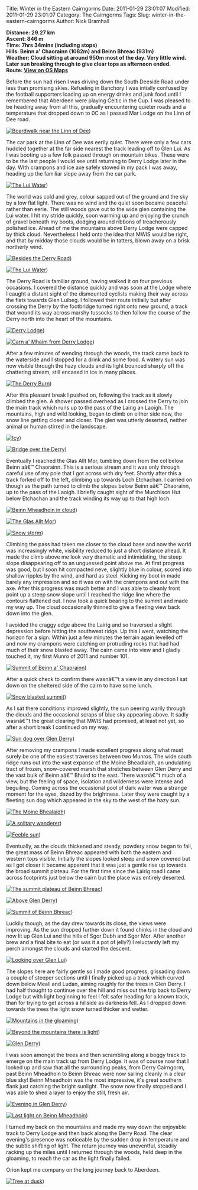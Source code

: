 Title: Winter in the Eastern Cairngorms
Date: 2011-01-29 23:01:07
Modified: 2011-01-29 23:01:07
Category: The Cairngorms
Tags: 
Slug: winter-in-the-eastern-cairngorms
Author: Nick Bramhall

**Distance: 29.27 km  
Ascent: 846 m  
Time: 7hrs 34mins (including stops)  
Hills: Beinn a' Chaorainn (1082m) and Beinn Bhreac (931m)  
Weather: Cloud sitting at around 950m most of the day. Very little wind. Later sun breaking through to give clear tops as afternoon ended.  
Route: [View on OS Maps](https://www.invertedworld.co.uk/hillwalking/hillwalk/359)**



Before the sun had risen I was driving down the South Deeside Road under less than promising skies. Refueling in Banchory I was intially confused by the football supporters loading up on energy drinks and junk food until I remembered that Aberdeen were playing Celtic in the Cup. I was pleased to be heading away from all this, gradually encountering quieter roads and a temperature that dropped down to 0C as I passed Mar Lodge on the Linn of Dee road.

<!--more-->

[![Boardwalk near the Linn of Dee](https://live.staticflickr.com/5291/5401590728_ee2eec54b9_b.jpg "Boardwalk near the Linn of Dee")](https://www.flickr.com/photos/black_friction/5401590728/))



The car park at the Linn of Dee was eerily quiet. There were only a few cars huddled together at the far side nearest the track leading off to Glen Lui. As I was booting up a few folk passed through on mountain bikes. These were to be the last people I would see until returning to Derry Lodge later in the day. WIth crampons and ice axe safely stowed in my pack I was away, heading up the familiar slope away from the car park.



[![The Lui Water](https://live.staticflickr.com/5017/5400992467_4df3c47e1f_b.jpg "The Lui Water")](https://www.flickr.com/photos/black_friction/5400992467/))



The world was cold and grey, colour sapped out of the ground and the sky by a low flat light. There was no wind and the quiet soon became peaceful rather than eerie. The still woods gave out to the wide glen containing the Lui water. I hit my stride quickly, soon warming up and enjoying the crunch of gravel beneath my boots, dodging around ribbons of treacherously polished ice. Ahead of me the mountains above Derry Lodge were capped by thick cloud. Nevertheless I held onto the idea that MWIS would be right, and that by midday those clouds would be in tatters, blown away on a brisk northerly wind.



[![Besides the Derry Road](https://live.staticflickr.com/5097/5400996889_47707b8173_b.jpg "Besides the Derry Road")](https://www.flickr.com/photos/black_friction/5400996889/))



[![The Lui Water](https://live.staticflickr.com/5020/5401594656_9b30fbe877_b.jpg "The Lui Water")](https://www.flickr.com/photos/black_friction/5401594656/))



The Derry Road is familiar ground, having walked it on four previous occasions. I covered the distance quickly and was soon at the Lodge where I caught a distant sight of the dismounted cyclists making their way across the flats towards Glen Luibeg. I followed their route initially but after crossing the Derry by the footbridge turned right onto new ground, a track that wound its way across marshy tussocks to then follow the course of the Derry north into the heart of the mountains.



[![Derry Lodge](https://live.staticflickr.com/5179/5404087316_ffc0b6acbb_b.jpg "Derry Lodge")](https://www.flickr.com/photos/black_friction/5404087316/))



[![Carn a' Mhaim from Derry Lodge](https://live.staticflickr.com/5094/5404089532_36319c7154_b.jpg "Carn a' Mhaim from Derry Lodge")](https://www.flickr.com/photos/black_friction/5404089532/))



After a few minutes of wending through the woods, the track came back to the waterside and I stopped for a drink and some food. A watery sun was now visible through the hazy clouds and its light bounced sharply off the chattering stream, still encased in ice in many places. 



[![The Derry Burn](https://live.staticflickr.com/5251/5403491209_1bf9fed1d0_b.jpg "The Derry Burn")](https://www.flickr.com/photos/black_friction/5403491209/))



After this pleasant break I pushed on, following the track as it slowly climbed the glen. A shower passed overhead as I crossed the Derry to join the main track which runs up to the pass of the Lairig an Laoigh. The mountains, high and wild looking, began to climb on either side now, the snow line getting closer and closer. The glen was utterly deserted, neither animal or human stirred in the landscape.



[![Icy](https://live.staticflickr.com/5294/5403489477_96d81e0e8b_b.jpg "Icy")](https://www.flickr.com/photos/black_friction/5403489477/))



[![Bridge over the Derry](https://live.staticflickr.com/5140/5404094340_a883a788c8_b.jpg "Bridge over the Derry")](https://www.flickr.com/photos/black_friction/5404094340/))



Eventually I reached the Glas Allt Mor, tumbling down from the col below Beinn aâ€™ Chaorainn. This is a serious stream and it was only through careful use of my pole that I got across with dry feet. Shortly after this a track forked off to the left, climbing up towards Loch Etchachan. I carried on though as the path turned to climb the slopes below Beinn aâ€™ Chaorainn, up to the pass of the Laoigh. I briefly caught sight of the Murchison Hut below Etchachan and the track winding its way up to that high loch.



[![Beinn Mheadhoin in cloud](https://live.staticflickr.com/5098/5404096212_214f4f6d13_b.jpg "Beinn Mheadhoin in cloud")](https://www.flickr.com/photos/black_friction/5404096212/))



[![The Glas Allt Mor](https://live.staticflickr.com/5300/5400697439_16f0427b08_b.jpg "The Glas Allt Mor")](https://www.flickr.com/photos/black_friction/5400697439/))



[![Snow storm](https://live.staticflickr.com/5255/5400772336_3ffb115733_b.jpg "Snow storm")](https://www.flickr.com/photos/black_friction/5400772336/))



Climbing the pass had taken me closer to the cloud base and now the world was increasingly white, visibility reduced to just a short distance ahead. It made the climb above me look very dramatic and intimidating, the steep slope disappearing off to an unguessed point above me. At first progress was good, but I soon hit compacted neve, slightly blue in colour, scored into shallow ripples by the wind, and hard as steel. Kicking my boot in made barely any impression and so it was on with the crampons and out with the axe. After this progress was much better and I was able to cleanly front point up a steep snow slope until I reached the ridge line where the contours flattened out. I now took a quick bearing to the summit and made my way up. The cloud occasionally thinned to give a fleeting view back down into the glen.



I avoided the craggy edge above the Lairig and so traversed a slight depression before hitting the southwest ridge. Up this I went, watching the horizon for a sign. Within just a few minutes the terrain again levelled off and now my crampons were catching on protruding rocks that had had much of their snow blasted away. The cairn came into view and I gladly touched it, my first Munro of 2011 and number 101.



[![Summit of Beinn a' Chaorainn](https://live.staticflickr.com/5018/5404098606_5cf6535268_b.jpg "Summit of Beinn a' Chaorainn")](https://www.flickr.com/photos/black_friction/5404098606/))



After a quick check to confirm there wasnâ€™t a view in any direction I sat down on the sheltered side of the cairn to have some lunch.



[![Snow blasted summit](https://live.staticflickr.com/5095/5400227245_688617203e_b.jpg "Snow blasted summit")](https://www.flickr.com/photos/black_friction/5400227245/))



As I sat there conditions improved slightly, the sun peering warily through the clouds and the occasional scraps of blue sky appearing above. It sadly wasnâ€™t the great clearing that MWIS had promised, at least not yet, so after a short break I continued on my way.



[![Sun dog over Glen Derry](https://live.staticflickr.com/5256/5400547253_00394a2fc8_b.jpg "Sun dog over Glen Derry")](https://www.flickr.com/photos/black_friction/5400547253/))



After removing my crampons I made excellent progress along what must surely be one of the easiest traverses between two Munros. The wide south ridge runs out into the vast expanse of the Moine Bheadlaidh, an undulating tract of frozen, snow-covered marsh that stretches between Glen Derry and the vast bulk of Beinn aâ€™ Bhuird to the east. There wasnâ€™t much of a view, but the feeling of space, isolation and wilderness were intense and beguiling. Coming across the occasional pool of dark water was a strange moment for the eyes, dazed by the brightness. Later they were caught by a fleeting sun dog which appeared in the sky to the west of the hazy sun.



[![The Moine Bhealaidh](https://live.staticflickr.com/5096/5400496317_915f145c54_b.jpg "The Moine Bhealaidh")](https://www.flickr.com/photos/black_friction/5400496317/))



[![A solitary wanderer](https://live.staticflickr.com/5134/5403499143_64c2e2526d_b.jpg "A solitary wanderer")](https://www.flickr.com/photos/black_friction/5403499143/))



[![Feeble sun](https://live.staticflickr.com/5294/5403499701_488f618423_b.jpg "Feeble sun")](https://www.flickr.com/photos/black_friction/5403499701/))



Eventually, as the clouds thickened and steady, powdery snow began to fall, the great mass of Beinn Bhreac appeared with both the eastern and western tops visible. Initially the slopes looked steep and snow covered but as I got closer it became apparent that it was just a gentle rise up towards the broad summit plateau. For the first time since the Lairig road I came across footprints just below the cairn but the place was entirely deserted. 



[![The summit plateau of Beinn Bhreac](https://live.staticflickr.com/5172/5404103492_ea36677973_b.jpg "The summit plateau of Beinn Bhreac")](https://www.flickr.com/photos/black_friction/5404103492/))



[![Above Glen Derry](https://live.staticflickr.com/5177/5403501625_882cb48bf9_b.jpg "Above Glen Derry")](https://www.flickr.com/photos/black_friction/5403501625/))



[![Summit of Beinn Bhreac](https://live.staticflickr.com/5216/5406011814_8fe791397e_b.jpg "Summit of Beinn Bhreac")](https://www.flickr.com/photos/black_friction/5406011814/))



Luckily though, as the day drew towards its close, the views were improving. As the sun dropped further down it found chinks in the cloud and now lit up Glen Lui and the hills of Sgor Dubh and Sgor Mor. After another brew and a final bite to eat (or was it a pot of jelly?) I reluctantly left my perch amongst the clouds and started the descent. 



[![Looking over Glen Lui](https://live.staticflickr.com/5295/5403503855_e8e472cb2f_b.jpg "Looking over Glen Lui")](https://www.flickr.com/photos/black_friction/5403503855/))



The slopes here are fairly gentle so I made good progress, glissading down a couple of steeper sections until I finally picked up a track which curved down below Meall and Ludan, aiming roughly for the trees in Glen Derry. I had half thought to continue over the hill and miss out the trip back to Derry Lodge but with light beginning to feel I felt safer heading for a known track, than for trying to get across a hillside as darkness fell. As I dropped down towards the trees the light snow turned thicker and wetter.



[![Mountains in the gloaming](https://live.staticflickr.com/5095/5403504687_3b3c385311_b.jpg "Mountains in the gloaming")](https://www.flickr.com/photos/black_friction/5403504687/))



[![Beyond the mountains there is light](https://live.staticflickr.com/5100/5401222070_66dbe14f14_b.jpg "Beyond the mountains there is light")](https://www.flickr.com/photos/black_friction/5401222070/))



[![Glen Derry](https://live.staticflickr.com/5255/5399070335_03939f203b_b.jpg "Glen Derry")](https://www.flickr.com/photos/black_friction/5399070335/))



I was soon amongst the trees and then scrambling along a boggy track to emerge on the main track up from Derry Lodge. It was of course now that I looked up and saw that all the surrounding peaks, from Derry Cairngorm, past Beinn Mheadhoin to Beinn Bhreac were now sailing cleanly in a clear blue sky! Beinn Mheadhoin was the most impressive, it's great southern flank just catching the bright sunlight. The snow now finally stopped and I was able to shed a layer to enjoy the still, fresh air.



[![Evening in Glen Derry](https://live.staticflickr.com/5057/5404105874_ccbb77612b_b.jpg "Evening in Glen Derry")](https://www.flickr.com/photos/black_friction/5404105874/))



[![Last light on Beinn Mheadhoin](https://live.staticflickr.com/5016/5398976473_7f0896a15e_b.jpg "Last light on Beinn Mheadhoin")](https://www.flickr.com/photos/black_friction/5398976473/))



I turned my back on the mountains and made my way down the enjoyable track to Derry Lodge and then back along the Derry Road. The clear evening's presence was noticeable by the sudden drop in temperature and the subtle shifting of light. The return journey was uneventful, steadily racking up the miles until I returned through the woods, held deep in the gloaming, to reach the car as the light finally failed. 



Orion kept me company on the long journey back to Aberdeen.



[![Tree at dusk](https://live.staticflickr.com/5176/5406013190_ee0b5cf6be_b.jpg "Tree at dusk")](https://www.flickr.com/photos/black_friction/5406013190/))

